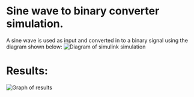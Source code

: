 # Sine wave to binary converter simulation.
A sine wave is used as input and converted in to a binary signal using the diagram shown below:
![Diagram of simulink simulation]()

# Results:
![Graph of results]()
